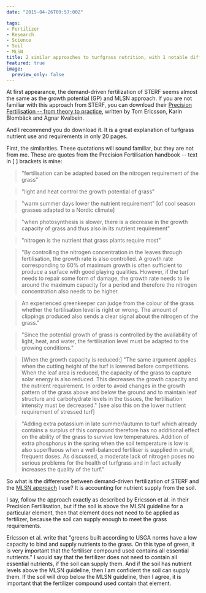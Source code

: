 ```yaml
---
date: "2015-04-26T09:57:00Z"

tags:
- Fertilizer
- Research
- Science
- Soil
- MLSN
title: 2 similar approaches to turfgrass nutrition, with 1 notable difference
featured: true
image: 
  preview_only: false
---
```


At first appearance, the demand-driven fertilization of STERF seems almost the same as the growth potential (GP) and MLSN approach. If you are not familiar with this approach from STERF, you can download their [Precision Fertilisation -- from theory to practice](http://www.sterf.org/sv/library/handbooks/fertilisation), written by Tom Ericsson, Karin Blombäck and Agnar Kvalbein.

And I recommend you do download it. It is a great explanation of turfgrass nutrient use and requirements in only 20 pages.

First, the similarities. These quotations will sound familiar, but they are not from me. These are quotes from the Precision Fertilisation handbook -- text in [ ] brackets is mine:

> "fertilisation can be adapted based on the nitrogen requirement of the grass"

> "light and heat control the growth potential of grass"

> "warm summer days lower the nutrient requirement" [of cool season grasses adapted to a Nordic climate]

> "when photosynthesis is slower, there is a decrease in the growth capacity of grass and thus also in its nutrient requirement"

> "nitrogen is the nutrient that grass plants require most"

> "By controlling the nitrogen concentration in the leaves through fertilisation, the growth rate is also controlled. A growth rate corresponding to 60% of maximum growth is often sufficient to produce a surface with good playing qualities. However, if the turf needs to repair some form of damage, the growth rate needs to lie around the maximum capacity for a period and therefore the nitrogen concentration also needs to be higher.

> An experienced greenkeeper can judge from the colour of the grass whether the fertilisation level is right or wrong. The amount of clippings produced also sends a clear signal about the nitrogen of the grass."

> "Since the potential growth of grass is controlled by the availability of light, heat, and water, the fertilisation level must be adapted to the growing conditions."

> [When the growth capacity is reduced:] "The same argument applies when the cutting height of the turf is lowered before competitions. When the leaf area is reduced, the capacity of the grass to capture solar energy is also reduced. This decreases the growth capacity and the nutrient requirement. In order to avoid changes in the growth pattern of the grass above and below the ground and to maintain leaf structure and carbohydrate levels in the tissues, the fertilisation intensity must be decreased." [see also this on the lower nutrient requirement of stressed turf]

> "Adding extra potassium in late summer/autumn to turf which already contains a surplus of this compound therefore has no additional effect on the ability of the grass to survive low temperatures. Addition of extra phosphorus in the spring when the soil temperature is low is also superfluous when a well-balanced fertiliser is supplied in small, frequent doses. As discussed, a moderate lack of nitrogen poses no serious problems for the health of turfgrass and in fact actually increases the quality of the turf."

So what is the difference between demand-driven fertilization of STERF and the [MLSN approach](#mlsn) I use? It is accounting for nutrient supply from the soil.

I say, follow the approach exactly as described by Ericsson et al. in their Precision Fertilisation, but if the soil is above the MLSN guideline for a particular element, then that element does not need to be applied as fertilizer, because the soil can supply enough to meet the grass requirements.

Ericsson et al. write that "greens built according to USGA norms have a low capacity to bind and supply nutrients to the grass. On this type of green, it is very important that the fertiliser compound used contains all essential nutrients." I would say that the fertilizer does not need to contain all essential nutrients, if the soil can supply them. And if the soil has nutrient levels above the MLSN guideline, then I am confident the soil can supply them. If the soil will drop below the MLSN guideline, then I agree, it is important that the fertilizer compound used contain that element.
